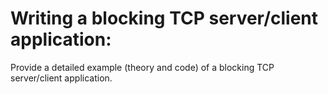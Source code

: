 # Writing a blocking TCP server/client application:

Provide a detailed example (theory and code) of a blocking TCP server/client application.
